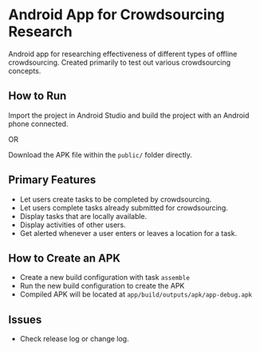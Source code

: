 # Android App for Crowdsourcing Research

Android app for researching effectiveness of different types of offline crowdsourcing. Created primarily to test out various crowdsourcing concepts.

## How to Run

Import the project in Android Studio and build the project with an Android phone connected.

OR

Download the APK file within the `public/` folder directly.

## Primary Features

- Let users create tasks to be completed by crowdsourcing.
- Let users complete tasks already submitted for crowdsourcing.
- Display tasks that are locally available.
- Display activities of other users.
- Get alerted whenever a user enters or leaves a location for a task.

## How to Create an APK
 
- Create a new build configuration with task `assemble`
- Run the new build configuration to create the APK
- Compiled APK will be located at `app/build/outputs/apk/app-debug.apk`

## Issues

- Check release log or change log.
